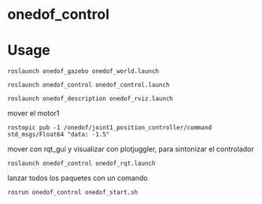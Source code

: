 # onedof_control

# Usage

```
roslaunch onedof_gazebo onedof_world.launch
```

```
roslaunch onedof_control onedof_control.launch
```

```
roslaunch onedof_description onedof_rviz.launch
```

mover el motor1
```
rostopic pub -1 /onedof/joint1_position_controller/command std_msgs/Float64 "data: -1.5"
```

mover con rqt_gui y visualizar con plotjuggler, para sintonizar el controlador

```
roslaunch onedof_control onedof_rqt.launch
```

lanzar todos los paquetes con un comando

```
rosrun onedof_control onedof_start.sh
```